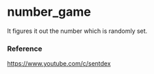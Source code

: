 # number_game

It figures it out the number which is randomly set.


### Reference

https://www.youtube.com/c/sentdex
